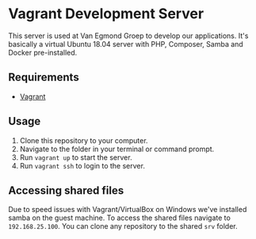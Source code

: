 # Vagrant Development Server
This server is used at Van Egmond Groep to develop our applications. It's basically a virtual Ubuntu 18.04 server with PHP, Composer, Samba and Docker pre-installed.

## Requirements 
* [Vagrant](https://www.vagrantup.com/) 

## Usage
1. Clone this repository to your computer.
1. Navigate to the folder in your terminal or command prompt.
1. Run `vagrant up` to start the server.
1. Run `vagrant ssh` to login to the server.

## Accessing shared files
Due to speed issues with Vagrant/VirtualBox on Windows we've installed samba on the guest machine. To access the shared files navigate to `192.168.25.100`. You can clone any repository to the shared `srv` folder.